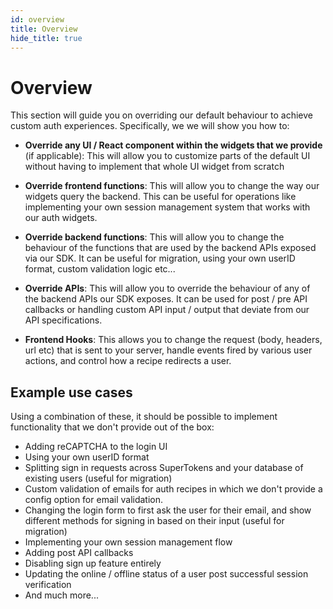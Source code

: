 ```yaml
---
id: overview
title: Overview
hide_title: true
---
```


<!-- COPY DOCS -->
<!-- ./thirdpartyemailpassword/docs/advanced-customizations/overview.md -->

# Overview

This section will guide you on overriding our default behaviour to achieve custom auth experiences. Specifically, we we will show you how to:

- **Override any UI / React component within the widgets that we provide** (if applicable): This will allow you to customize parts of the default UI without having to implement that whole UI widget from scratch

- **Override frontend functions**: This will allow you to change the way our widgets query the backend. This can be useful for operations like implementing your own session management system that works with our auth widgets.

- **Override backend functions**: This will allow you to change the behaviour of the functions that are used by the backend APIs exposed via our SDK. It can be useful for migration, using your own userID format, custom validation logic etc...

- **Override APIs**: This will allow you to override the behaviour of any of the backend APIs our SDK exposes. It can be used for post / pre API callbacks or handling custom API input / output that deviate from our API specifications.

- **Frontend Hooks**: This allows you to change the request (body, headers, url etc) that is sent to your server, handle events fired by various user actions, and control how a recipe redirects a user.

## Example use cases
Using a combination of these, it should be possible to implement functionality that we don't provide out of the box:
- Adding reCAPTCHA to the login UI
- Using your own userID format
- Splitting sign in requests across SuperTokens and your database of existing users (useful for migration)
- Custom validation of emails for auth recipes in which we don't provide a config option for email validation.
- Changing the login form to first ask the user for their email, and show different methods for signing in based on their input (useful for migration)
- Implementing your own session management flow
- Adding post API callbacks
- Disabling sign up feature entirely
- Updating the online / offline status of a user post successful session verification
- And much more...
